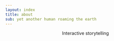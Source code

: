 ```yaml
---
layout: index
title: about
sub: yet another human roaming the earth
---
```



<center>
Interactive storytelling
</center>


<p>&nbsp;</p><p></p>
<p>&nbsp;</p><p></p>
<p>&nbsp;</p><p></p>
<p>&nbsp;</p><p></p>
<p>&nbsp;</p><p></p>
<p>&nbsp;</p><p></p>
<p>&nbsp;</p><p></p>
<p>&nbsp;</p><p></p>
<p>&nbsp;</p><p></p>
<p>&nbsp;</p><p></p>
<p>&nbsp;</p><p></p>
<p>&nbsp;</p><p></p>
<p>&nbsp;</p><p></p>
<p>&nbsp;</p><p></p>
<p>&nbsp;</p><p></p>
<p>&nbsp;</p><p></p>
<p>&nbsp;</p><p></p>
<p>&nbsp;</p><p></p>
<p>&nbsp;</p><p></p>